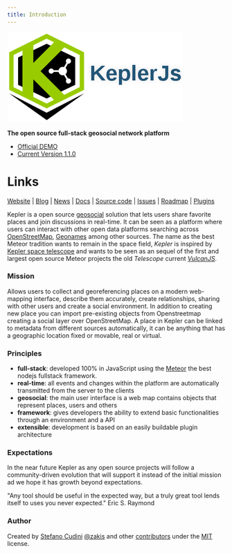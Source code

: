 ```yaml
---
title: Introduction
---
```


![KeplerJs](images/keplerjs.png) 

**The open source full-stack geosocial network platform**

* [Official DEMO](https://keplerjs.herokuapp.com/)
* [Current Version 1.1.0](https://github.com/Keplerjs/Kepler/releases)

# Links

[Website](https://keplerjs.github.io/) | [Blog](https://medium.com/keplerjs)  | [News](https://twitter.com/Kepler_JS) | [Docs](https://keplerjs.github.io/docs) | [Source code](https://github.com/Keplerjs) | [Issues](https://waffle.io/Keplerjs/Kepler) | [Roadmap](https://trello.com/b/FBK72QEJ/keplerjs-roadmap) | [Plugins](https://atmospherejs.com/keplerjs)


Kepler is a open source [geosocial](https://en.wikipedia.org/wiki/Geosocial_networking) solution that lets users share favorite places and join discussions in real-time. It can be seen as a platform where users can interact with other open data platforms searching across [OpenStreetMap](http://www.openstreetmap.org/about), [Geonames](http://www.geonames.org/) among other sources.
The name as the best Meteor tradition wants to remain in the space field, *Kepler* is inspired by [Kepler space telescope](https://en.wikipedia.org/wiki/Kepler_Mission) and wants to be seen as an sequel of the first and largest open source Meteor projects the old *Telescope* current *[VulcanJS](http://docs.vulcanjs.org/vulcan.html)*.

### Mission
Allows users to collect and georeferencing places on a modern web-mapping interface, describe them accurately, create relationships, sharing with other users and create a social environment. In addition to creating new place you can import pre-existing objects from Openstreetmap creating a social layer over OpenStreetMap.
A place in Kepler can be linked to metadata from different sources automatically, it can be anything that has a geographic location fixed or movable, real or virtual.

### Principles

* **full-stack**: developed 100% in JavaScript using the [Meteor](https://www.meteor.com/) the best nodejs fullstack framework.
* **real-time**: all events and changes within the platform are automatically transmitted from the server to the clients
* **geosocial**: the main user interface is a web map contains objects that represent places, users and others
* **framework**: gives developers the ability to extend basic functionalities through an environment and a API
* **extensible**: development is based on an easily buildable plugin architecture


### Expectations
In the near future Kepler as any open source projects will follow a community-driven evolution that will support it instead of the initial mission ad we hope it has growth beyond expectations.

"Any tool should be useful in the expected way, but a truly great tool lends itself to uses you never expected."
Eric S. Raymond

### Author
Created by [Stefano Cudini](https://github.com/stefanocudini) [@zakis](http://twitter.com/zakis) and other [contributors](https://github.com/Keplerjs/Kepler/graphs/contributors) under the [MIT](http://opensource.org/licenses/MIT) license.